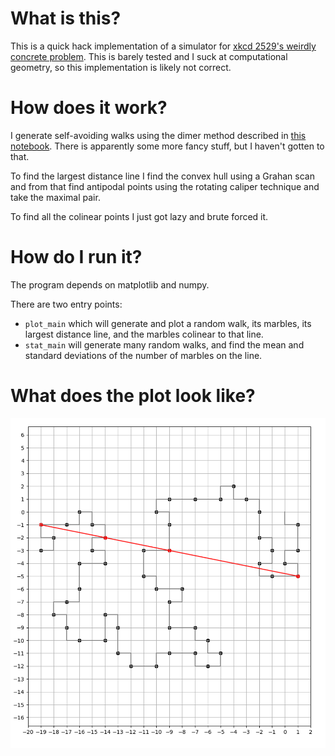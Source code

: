# What is this?
This is a quick hack implementation of a simulator for [xkcd 2529's weirdly concrete problem](https://xkcd.com/2529). This is barely tested and I suck at computational geometry, so this implementation is likely not correct.

# How does it work?
I generate self-avoiding walks using the dimer method described in [this notebook](https://github.com/gabsens/SelfAvoidingWalk/blob/master/SAW.ipynb). There is apparently some more fancy stuff, but I haven't gotten to that.

To find the largest distance line I find the convex hull using a Grahan scan and from that find antipodal points using the rotating caliper technique and take the maximal pair.

To find all the colinear points I just got lazy and brute forced it.

# How do I run it?

The program depends on matplotlib and numpy.

There are two entry points:

- `plot_main` which will generate and plot a random walk, its marbles, its largest distance line, and the marbles colinear to that line.
- `stat_main` will generate many random walks, and find the mean and standard deviations of the number of marbles on the line.

# What does the plot look like?
![Plot of a random walk](example.png)
